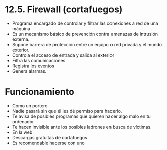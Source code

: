 # 12.5. Firewall (cortafuegos)

- Programa encargado de controlar y filtrar las conexiones a red de una máquina 
- Es un mecanismo básico de prevención contra amenazas de intrusión externa. 
- Supone barrera de protección entre un equipo o red privada y el mundo exterior. 
- Controla el acceso de entrada y salida al exterior
- Filtra las comunicaciones
- Registra los eventos 
- Genera alarmas. 

# Funcionamiento

- Como un portero
- Nadie pasará sin que él les dé permiso para hacerlo. 
- Te avisa de posibles programas que quieren hacer algo malo en tu ordenador
- Te hacen invisible ante los posibles ladrones en busca de víctimas. 
- En la web
- Descargas gratuitas de cortafuegos
- Es recomendable hacerse con uno